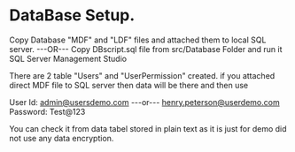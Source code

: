 # DataBase Setup.
Copy Database "MDF" and "LDF" files and attached them to local SQL server.
---OR---
Copy DBscript.sql file from src/Database Folder and run it SQL Server Management Studio

There are 2 table "Users" and "UserPermission" created.
if you attached direct MDF file to SQL server then data will be there and then use

User Id: admin@usersdemo.com ---or--- henry.peterson@userdemo.com
Password: Test@123

You can check it from data tabel stored in plain text as it is just for demo did not use any data encryption.


